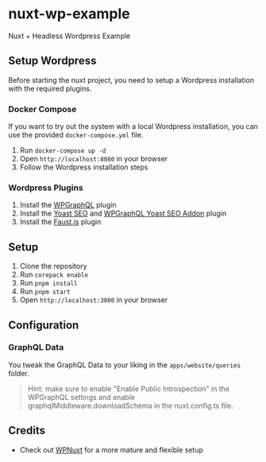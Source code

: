 # nuxt-wp-example

Nuxt + Headless Wordpress Example

## Setup Wordpress

Before starting the nuxt project, you need to setup a Wordpress installation with the required plugins.

### Docker Compose

If you want to try out the system with a local Wordpress installation, you can use the provided `docker-compose.yml` file.

1. Run `docker-compose up -d`
2. Open `http://localhost:8080` in your browser
3. Follow the Wordpress installation steps

### Wordpress Plugins

1. Install the [WPGraphQL](https://wordpress.org/plugins/wp-graphql/) plugin
2. Install the [Yoast SEO](https://wordpress.org/plugins/wordpress-seo/) and [WPGraphQL Yoast SEO Addon](https://wordpress.org/plugins/add-wpgraphql-seo/) plugin
3. Install the [Faust.js](https://wordpress.org/plugins/faustwp/) plugin

## Setup

1. Clone the repository
2. Run `corepack enable`
3. Run `pnpm install`
4. Run `pnpm start`
5. Open `http://localhost:3000` in your browser

## Configuration

### GraphQL Data

You tweak the GraphQL Data to your liking in the `apps/website/queries` folder.

> Hint: make sure to enable "Enable Public Introspection" in the WPGraphQL settings and enable graphqlMiddleware.downloadSchema in the nuxt.config.ts file.

## Credits
- Check out [WPNuxt](https://wpnuxt.com/) for a more mature and flexible setup
